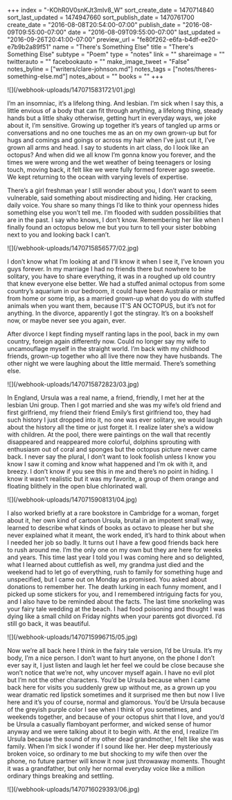 +++
index = "-KOhR0V0snKJt3mlv8_W"
sort_create_date = 1470714840
sort_last_updated = 1474947660
sort_publish_date = 1470761700
create_date = "2016-08-08T20:54:00-07:00"
publish_date = "2016-08-09T09:55:00-07:00"
date = "2016-08-09T09:55:00-07:00"
last_updated = "2016-09-26T20:41:00-07:00"
preview_url = "fe80f262-e6fa-b4df-ee20-e7b9b2a89f51"
name = "There's Something Else"
title = "There's Something Else"
subtype = "Poem"
type = "notes"
link = ""
shareimage = ""
twitterauto = ""
facebookauto = ""
make_image_tweet = "False"
notes_byline = ["writers/clare-johnson.md"]
notes_tags = ["notes/theres-something-else.md"]
notes_about = ""
books = ""
+++
<p class="image">![](/webhook-uploads/1470715831721/01.jpg)</p>

<p class="prose-poem">
I’m an insomniac, it’s a lifelong thing. And lesbian. I’m sick when I say this, a little envious of a body that can fit through anything, a lifelong thing, steady hands but a little shaky otherwise, getting hurt in everyday ways, we joke about it, I’m sensitive. Growing up together it’s years of tangled up arms or conversations and no one touches me as an on my own grown-up but for hugs and comings and goings or across my hair when I’ve just cut it, I’ve grown all arms and head. I say to students in art class, do I look like an octopus? And when did we all know I’m gonna know you forever, and the times we were wrong and the wet weather of being teenagers or losing touch, moving back, it felt like we were fully formed forever ago sweetie. We kept returning to the ocean with varying levels of expertise.</p>

<p class="prose-poem">There’s a girl freshman year I still wonder about you, I don’t want to seem vulnerable, said something about misdirecting and hiding. Her cracking, daily voice. You share so many things I’d like to think your openness hides something else you won’t tell me. I’m flooded with sudden possibilities that are in the past. I say who knows, I don’t know. Remembering her like when I finally found an octopus below me but you turn to tell your sister bobbing next to you and looking back I can’t.</p>

<p class="image">![](/webhook-uploads/1470715856577/02.jpg)</p>

<p class="prose-poem">I don’t know what I’m looking at and I’ll know it when I see it, I’ve known you guys forever. In my marriage I had no friends there but nowhere to be solitary, you have to share everything, it was in a roughed up old country that knew everyone else better. We had a stuffed animal octopus from some country’s aquarium in our bedroom, it could have been Australia or mine from home or some trip, as a married grown-up what do you do with stuffed animals when you want them, because IT’S AN OCTOPUS, but it’s not for anything. In the divorce, apparently I got the stingray. It’s on a bookshelf now, or maybe never see you again, ever.</p>

<p class="prose-poem">After divorce I kept finding myself ranting laps in the pool, back in my own country, foreign again differently now. Could no longer say my wife to uncamouflage myself in the straight world. I’m back with my childhood friends, grown-up together who all live there now they have husbands. The other night we were laughing about the little mermaid. There’s something else.</p>

<p class="image">![](/webhook-uploads/1470715872823/03.jpg)</p>

<p class="prose-poem">In England, Ursula was a real name, a friend, friendly, I met her at the lesbian Uni group. Then I got married and she was my wife’s old friend and first girlfriend, my friend their friend Emily’s first girlfriend too, they had such history I just dropped into it, no one was ever solitary, we would laugh about the history all the time or just forget it. I realize later she’s a widow with children. At the pool, there were paintings on the wall that recently disappeared and reappeared more colorful, dolphins sprouting with enthusiasm out of coral and sponges but the octopus picture never came back. I never say the plural, I don’t want to look foolish unless I know you know I saw it coming and know what happened and I’m ok with it, and breezy. I don’t know if you see this in me and there’s no point in hiding. I know it wasn’t realistic but it was my favorite, a group of them orange and floating blithely in the open blue chlorinated wall.</p> 

<p class="image">![](/webhook-uploads/1470715908131/04.jpg)</p>

<p class="prose-poem">I also worked briefly at a rare bookstore in Cambridge for a woman, forget about it, her own kind of cartoon Ursula, brutal in an impotent small way, learned to describe what kinds of books as octavo to please her but she never explained what it meant, the work ended, it’s hard to think about when I needed her job so badly. It turns out I have a few good friends back here to rush around me. I’m the only one on my own but they are here for weeks and years. This time last year I told you I was coming here and so delighted, what I learned about cuttlefish as well, my grandma just died and the weekend had to let go of everything, rush to family for something huge and unspecified, but I came out on Monday as promised. You asked about donations to remember her. The death lurking in each funny moment, and I picked up some stickers for you, and I remembered intriguing facts for you, and I also have to be reminded about the facts. The last time snorkeling was your fairy tale wedding at the beach. I had food poisoning and thought I was dying like a small child on Friday nights when your parents got divorced. I’d still go back, it was beautiful.</p>

<p class="image">![](/webhook-uploads/1470715996715/05.jpg)</p>

<p class="prose-poem">Now we’re all back here I think in the fairy tale version, I’d be Ursula. It’s my body, I’m a nice person. I don’t want to hurt anyone, on the phone I don’t ever say it, I just listen and laugh let her feel we could be close because she won’t notice that we’re not, why uncover myself again. I have no evil plot but I’m not the other characters. You’d be Ursula because when I came back here for visits you suddenly grew up without me, as a grown up you wear dramatic red lipstick sometimes and it surprised me then but now I live here and it’s you of course, normal and glamorous. You’d be Ursula because of the greyish purple color I see when I think of you sometimes, and weekends together, and because of your octopus shirt that I love, and you’d be Ursula a casually flamboyant performer, and wicked sense of humor anyway and we were talking about it to begin with. At the end, I realize I’m Ursula because the sound of my other dead grandmother, I felt like she was family. When I’m sick I wonder if I sound like her. Her deep mysteriously broken voice, so ordinary to me but shocking to my wife then over the phone, no future partner will know it now just throwaway moments. Thought it was a grandfather, but only her normal everyday voice like a million ordinary things breaking and settling.
</p>

<p class="image">![](/webhook-uploads/1470716029393/06.jpg)</p>